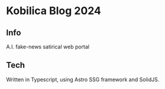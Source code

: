 # Kobilica Blog 2024

## Info

A.I. fake-news satirical web portal

## Tech

Written in Typescript, using Astro SSG framework and SolidJS.
